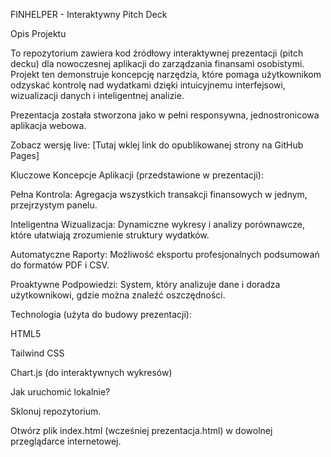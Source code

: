FINHELPER - Interaktywny Pitch Deck

Opis Projektu

To repozytorium zawiera kod źródłowy interaktywnej prezentacji (pitch decku) dla nowoczesnej aplikacji do zarządzania finansami osobistymi. Projekt ten demonstruje koncepcję narzędzia, które pomaga użytkownikom odzyskać kontrolę nad wydatkami dzięki intuicyjnemu interfejsowi, wizualizacji danych i inteligentnej analizie.

Prezentacja została stworzona jako w pełni responsywna, jednostronicowa aplikacja webowa.

Zobacz wersję live: [Tutaj wklej link do opublikowanej strony na GitHub Pages]

Kluczowe Koncepcje Aplikacji (przedstawione w prezentacji):

Pełna Kontrola: Agregacja wszystkich transakcji finansowych w jednym, przejrzystym panelu.

Inteligentna Wizualizacja: Dynamiczne wykresy i analizy porównawcze, które ułatwiają zrozumienie struktury wydatków.

Automatyczne Raporty: Możliwość eksportu profesjonalnych podsumowań do formatów PDF i CSV.

Proaktywne Podpowiedzi: System, który analizuje dane i doradza użytkownikowi, gdzie można znaleźć oszczędności.

Technologia (użyta do budowy prezentacji):

HTML5

Tailwind CSS

Chart.js (do interaktywnych wykresów)

Jak uruchomić lokalnie?

Sklonuj repozytorium.

Otwórz plik index.html (wcześniej prezentacja.html) w dowolnej przeglądarce internetowej.

